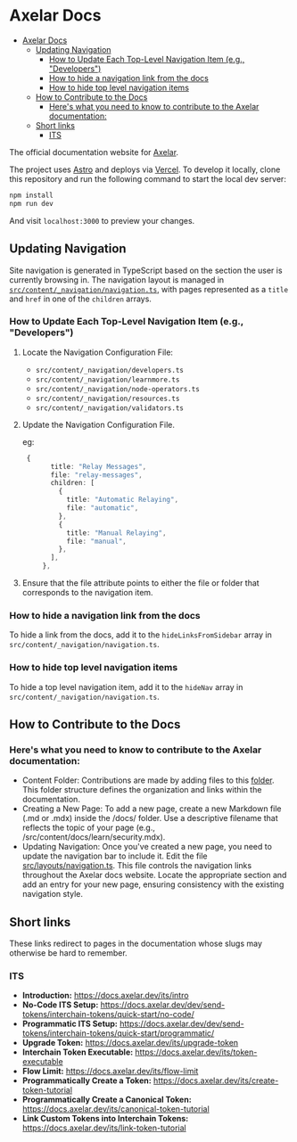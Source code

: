 # Axelar Docs

- [Axelar Docs](#axelar-docs)
  - [Updating Navigation](#updating-navigation)
    - [How to Update Each Top-Level Navigation Item (e.g., "Developers")](#how-to-update-each-top-level-navigation-item-eg-developers)
    - [How to hide a navigation link from the docs](#how-to-hide-a-navigation-link-from-the-docs)
    - [How to hide top level navigation items](#how-to-hide-top-level-navigation-items)
  - [How to Contribute to the Docs](#how-to-contribute-to-the-docs)
    - [Here's what you need to know to contribute to the Axelar documentation:](#heres-what-you-need-to-know-to-contribute-to-the-axelar-documentation)
  - [Short links](#short-links)
    - [ITS](#its)

The official documentation website for [Axelar](https://github.com/axelarnetwork).

The project uses [Astro](https://astro.build) and deploys via [Vercel](https://vercel.com). To develop it locally, clone this repository and run the following command to start the local dev server:

```bash
npm install
npm run dev
```

And visit `localhost:3000` to preview your changes.

## Updating Navigation

Site navigation is generated in TypeScript based on the section the user is currently browsing in. The navigation layout is managed in [`src/content/_navigation/navigation.ts`](https://github.com/axelarnetwork/axelar-docs/blob/main/src/content/_navigation/navigation.ts), with pages represented as a `title` and `href` in one of the `children` arrays.

### How to Update Each Top-Level Navigation Item (e.g., "Developers")

1. Locate the Navigation Configuration File:

   - `src/content/_navigation/developers.ts`
   - `src/content/_navigation/learnmore.ts`
   - `src/content/_navigation/node-operators.ts`
   - `src/content/_navigation/resources.ts`
   - `src/content/_navigation/validators.ts`

2. Update the Navigation Configuration File.

   eg:

   ```typescript
    {
          title: "Relay Messages",
          file: "relay-messages",
          children: [
            {
              title: "Automatic Relaying",
              file: "automatic",
            },
            {
              title: "Manual Relaying",
              file: "manual",
            },
          ],
        },
   ```

3. Ensure that the file attribute points to either the file or folder that corresponds to the navigation item.

### How to hide a navigation link from the docs

To hide a link from the docs, add it to the `hideLinksFromSidebar` array in `src/content/_navigation/navigation.ts`.

### How to hide top level navigation items

To hide a top level navigation item, add it to the `hideNav` array in `src/content/_navigation/navigation.ts`.

## How to Contribute to the Docs

### Here's what you need to know to contribute to the Axelar documentation:

- Content Folder: Contributions are made by adding files to this [folder](/src/content/docs/). This folder structure defines the organization and links within the documentation.
- Creating a New Page: To add a new page, create a new Markdown file (.md or .mdx) inside the /docs/ folder. Use a descriptive filename that reflects the topic of your page (e.g., /src/content/docs/learn/security.mdx).
- Updating Navigation: Once you've created a new page, you need to update the navigation bar to include it. Edit the file [src/layouts/navigation.ts](#updating-navigation). This file controls the navigation links throughout the Axelar docs website. Locate the appropriate section and add an entry for your new page, ensuring consistency with the existing navigation style.

## Short links

These links redirect to pages in the documentation whose slugs may otherwise be hard to remember.

### ITS

- **Introduction:** https://docs.axelar.dev/its/intro
- **No-Code ITS Setup:** https://docs.axelar.dev/dev/send-tokens/interchain-tokens/quick-start/no-code/
- **Programmatic ITS Setup:** https://docs.axelar.dev/dev/send-tokens/interchain-tokens/quick-start/programmatic/
- **Upgrade Token:** https://docs.axelar.dev/its/upgrade-token
- **Interchain Token Executable:** https://docs.axelar.dev/its/token-executable
- **Flow Limit:** https://docs.axelar.dev/its/flow-limit
- **Programmatically Create a Token:** https://docs.axelar.dev/its/create-token-tutorial
- **Programmatically Create a Canonical Token:** https://docs.axelar.dev/its/canonical-token-tutorial
- **Link Custom Tokens into Interchain Tokens:** https://docs.axelar.dev/its/link-token-tutorial
